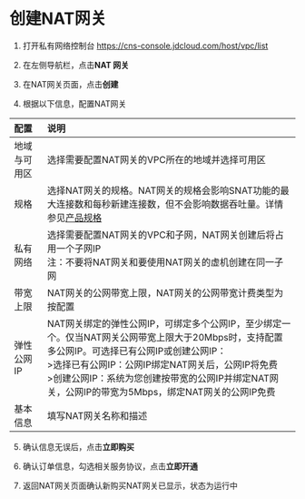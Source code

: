 # 创建NAT网关
1. 打开私有网络控制台 https://cns-console.jdcloud.com/host/vpc/list

2. 在左侧导航栏，点击**NAT 网关**

3. 在NAT网关页面，点击**创建**

4. 根据以下信息，配置NAT网关

| 配置 | 说明 |
| :- | :- |
| 地域与可用区 |	选择需要配置NAT网关的VPC所在的地域并选择可用区 |
| 规格 |	选择NAT网关的规格。NAT网关的规格会影响SNAT功能的最大连接数和每秒新建连接数，但不会影响数据吞吐量。详情参见[产品规格](../../Introduction/Specifications.md) |
| 私有网络 |	选择需要配置NAT网关的VPC和子网，NAT网关创建后将占用一个子网IP  <br>注：不要将NAT网关和要使用NAT网关的虚机创建在同一子网 |
| 带宽上限 | NAT网关的公网带宽上限，NAT网关的公网带宽计费类型为按配置|
| 弹性公网IP | NAT网关绑定的弹性公网IP，可绑定多个公网IP，至少绑定一个。仅当NAT网关公网带宽上限大于20Mbps时，支持配置多公网IP。可选择已有公网IP或创建公网IP：<br>  >选择已有公网IP：公网IP绑定NAT网关后，公网IP将免费 <br>  >创建公网IP：系统为您创建按带宽的公网IP并绑定NAT网关，公网IP的带宽为5Mbps，绑定NAT网关的公网IP免费|
| 基本信息 |	填写NAT网关名称和描述 |

5. 确认信息无误后，点击**立即购买**

6. 确认订单信息，勾选相关服务协议，点击**立即开通**

7. 返回NAT网关页面确认新购买NAT网关已显示，状态为运行中
